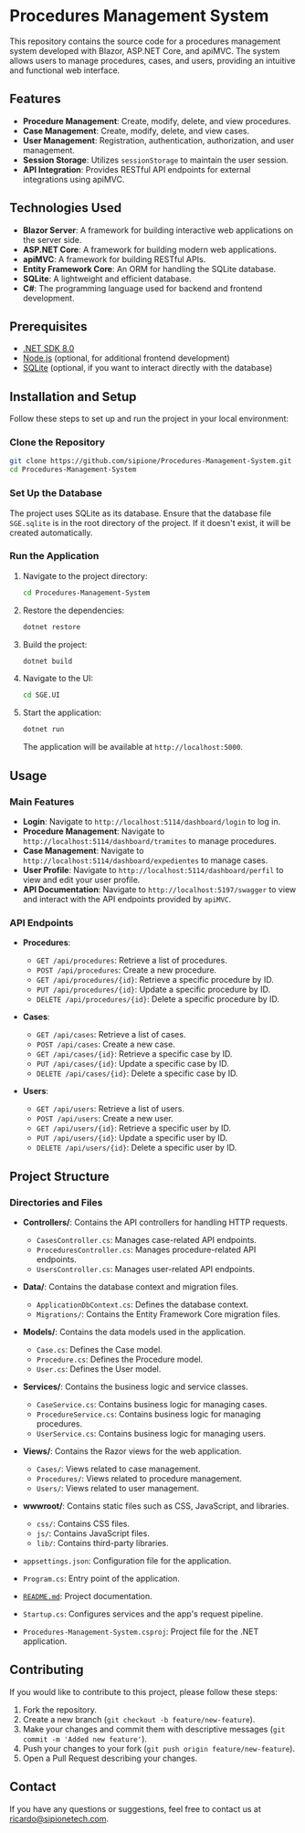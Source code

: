 # Procedures Management System

This repository contains the source code for a procedures management system developed with Blazor, ASP.NET Core, and apiMVC. The system allows users to manage procedures, cases, and users, providing an intuitive and functional web interface.

## Features

- **Procedure Management**: Create, modify, delete, and view procedures.
- **Case Management**: Create, modify, delete, and view cases.
- **User Management**: Registration, authentication, authorization, and user management.
- **Session Storage**: Utilizes `sessionStorage` to maintain the user session.
- **API Integration**: Provides RESTful API endpoints for external integrations using apiMVC.

## Technologies Used

- **Blazor Server**: A framework for building interactive web applications on the server side.
- **ASP.NET Core**: A framework for building modern web applications.
- **apiMVC**: A framework for building RESTful APIs.
- **Entity Framework Core**: An ORM for handling the SQLite database.
- **SQLite**: A lightweight and efficient database.
- **C#**: The programming language used for backend and frontend development.

## Prerequisites

- [.NET SDK 8.0](https://dotnet.microsoft.com/download/dotnet/8.0)
- [Node.js](https://nodejs.org/) (optional, for additional frontend development)
- [SQLite](https://www.sqlite.org/download.html) (optional, if you want to interact directly with the database)

## Installation and Setup

Follow these steps to set up and run the project in your local environment:

### Clone the Repository

```sh
git clone https://github.com/sipione/Procedures-Management-System.git
cd Procedures-Management-System
```

### Set Up the Database

The project uses SQLite as its database. Ensure that the database file `SGE.sqlite` is in the root directory of the project. If it doesn't exist, it will be created automatically.

### Run the Application

1. Navigate to the project directory:

    ```sh
    cd Procedures-Management-System
    ```

2. Restore the dependencies:

    ```sh
    dotnet restore
    ```

3. Build the project:

    ```sh
    dotnet build
    ```

4. Navigate to the UI:

    ```sh
    cd SGE.UI
    ```

5. Start the application:

    ```sh
    dotnet run
    ```

   The application will be available at `http://localhost:5000`.

## Usage

### Main Features

- **Login**: Navigate to `http://localhost:5114/dashboard/login` to log in.
- **Procedure Management**: Navigate to `http://localhost:5114/dashboard/tramites` to manage procedures.
- **Case Management**: Navigate to `http://localhost:5114/dashboard/expedientes` to manage cases.
- **User Profile**: Navigate to `http://localhost:5114/dashboard/perfil` to view and edit your user profile.
- **API Documentation**: Navigate to `http://localhost:5197/swagger` to view and interact with the API endpoints provided by `apiMVC`.

### API Endpoints

- **Procedures**:
  - `GET /api/procedures`: Retrieve a list of procedures.
  - `POST /api/procedures`: Create a new procedure.
  - `GET /api/procedures/{id}`: Retrieve a specific procedure by ID.
  - `PUT /api/procedures/{id}`: Update a specific procedure by ID.
  - `DELETE /api/procedures/{id}`: Delete a specific procedure by ID.

- **Cases**:
  - `GET /api/cases`: Retrieve a list of cases.
  - `POST /api/cases`: Create a new case.
  - `GET /api/cases/{id}`: Retrieve a specific case by ID.
  - `PUT /api/cases/{id}`: Update a specific case by ID.
  - `DELETE /api/cases/{id}`: Delete a specific case by ID.

- **Users**:
  - `GET /api/users`: Retrieve a list of users.
  - `POST /api/users`: Create a new user.
  - `GET /api/users/{id}`: Retrieve a specific user by ID.
  - `PUT /api/users/{id}`: Update a specific user by ID.
  - `DELETE /api/users/{id}`: Delete a specific user by ID.

## Project Structure

### Directories and Files

- **Controllers/**: Contains the API controllers for handling HTTP requests.
  - `CasesController.cs`: Manages case-related API endpoints.
  - `ProceduresController.cs`: Manages procedure-related API endpoints.
  - `UsersController.cs`: Manages user-related API endpoints.

- **Data/**: Contains the database context and migration files.
  - `ApplicationDbContext.cs`: Defines the database context.
  - `Migrations/`: Contains the Entity Framework Core migration files.

- **Models/**: Contains the data models used in the application.
  - `Case.cs`: Defines the Case model.
  - `Procedure.cs`: Defines the Procedure model.
  - `User.cs`: Defines the User model.

- **Services/**: Contains the business logic and service classes.
  - `CaseService.cs`: Contains business logic for managing cases.
  - `ProcedureService.cs`: Contains business logic for managing procedures.
  - `UserService.cs`: Contains business logic for managing users.

- **Views/**: Contains the Razor views for the web application.
  - `Cases/`: Views related to case management.
  - `Procedures/`: Views related to procedure management.
  - `Users/`: Views related to user management.

- **wwwroot/**: Contains static files such as CSS, JavaScript, and libraries.
  - `css/`: Contains CSS files.
  - `js/`: Contains JavaScript files.
  - `lib/`: Contains third-party libraries.

- `appsettings.json`: Configuration file for the application.
- `Program.cs`: Entry point of the application.
- [`README.md`](command:_github.copilot.openRelativePath?%5B%7B%22scheme%22%3A%22file%22%2C%22authority%22%3A%22%22%2C%22path%22%3A%22%2Froot%2FProcedures-Management-System%2FREADME.md%22%2C%22query%22%3A%22%22%2C%22fragment%22%3A%22%22%7D%5D "/root/Procedures-Management-System/README.md"): Project documentation.
- `Startup.cs`: Configures services and the app's request pipeline.
- `Procedures-Management-System.csproj`: Project file for the .NET application.

## Contributing

If you would like to contribute to this project, please follow these steps:

1. Fork the repository.
2. Create a new branch (`git checkout -b feature/new-feature`).
3. Make your changes and commit them with descriptive messages (`git commit -m 'Added new feature'`).
4. Push your changes to your fork (`git push origin feature/new-feature`).
5. Open a Pull Request describing your changes.

## Contact

If you have any questions or suggestions, feel free to contact us at [ricardo@sipionetech.com](mailto:ricardo@sipionetech.com).